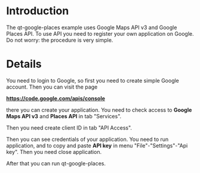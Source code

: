 # Introduction #

The qt-google-places example uses Google Maps API v3 and Google Places API. To use API you need to register your own application on Google. Do not worry: the procedure is very simple.


# Details #

You need to login to Google, so first you need to create simple Google account. Then you can visit the page

**https://code.google.com/apis/console**

there you can create your application. You need to check access to **Google Maps API v3** and **Places API** in tab "Services".

Then you need create client ID in tab "API Access".

Then  you can see credentials of your application. You need to run application, and to copy and paste **API key** in menu "File"-"Settings"-"Api key". Then you need close application.

After that you can run qt-google-places.